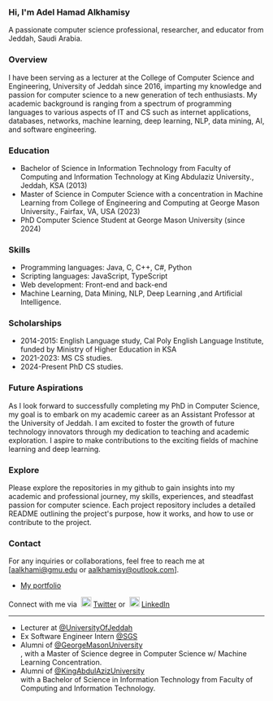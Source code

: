 ### Hi, I'm Adel Hamad Alkhamisy

A passionate computer science professional, researcher, and educator from Jeddah, Saudi Arabia.

### Overview
I have been serving as a lecturer at the College of Computer Science and Engineering, University of Jeddah since 2016, imparting my knowledge and passion for computer science to a new generation of tech enthusiasts. My academic background is ranging from a spectrum of programming languages to various aspects of IT and CS such as internet applications, databases, networks, machine learning, deep learning, NLP, data mining, AI, and software engineering.


### Education
- Bachelor of Science in Information Technology from Faculty of Computing and Information Technology at King Abdulaziz University., Jeddah, KSA (2013) <br />
- Master of Science in Computer Science with a concentration in Machine Learning from College of Engineering and Computing at George Mason University., Fairfax, VA, USA (2023) <br />
- PhD Computer Science Student at George Mason University (since 2024)

### Skills
- Programming languages: Java, C, C++, C#, Python
- Scripting languages: JavaScript, TypeScript
- Web development: Front-end and back-end
- Machine Learning, Data Mining, NLP, Deep Learning
,and Artificial Intelligence.

### Scholarships
- 2014-2015: English Language study, Cal Poly English Language Institute, funded by Ministry of Higher Education in KSA
- 2021-2023: MS CS studies.
- 2024-Present PhD CS studies.

### Future Aspirations
As I look forward to successfully completing my PhD in Computer Science, my goal is to embark on my academic career as an Assistant Professor at the University of Jeddah. I am excited to foster the growth of future technology innovators through my dedication to teaching and academic exploration. I aspire to make contributions to the exciting fields of machine learning and deep learning.

### Explore
Please explore the repositories in my github to gain insights into my academic and professional journey, my skills, experiences, and steadfast passion for computer science. Each project repository includes a detailed README outlining the project's purpose, how it works, and how to use or contribute to the project.

### Contact
For any inquiries or collaborations, feel free to reach me at [aalkhami@gmu.edu or aalkhamisy@outlook.com].

- [My portfolio](https://adelkhamisy.wixsite.com/portfolio)

Connect with me via &nbsp;<img width="20" src="https://www.pinclipart.com/picdir/middle/1-14041_twitter-logo-transparent-background-twitter-logo-clipart.png">&nbsp;<a href="https://twitter.com/_Adel____" target="_blank">Twitter</a> or &nbsp;<img width="20" src="https://avatars3.githubusercontent.com/u/357098?s=200&v=4"> <a href="https://www.linkedin.com/in/adelalkhamisy/" target="_blank">LinkedIn</a>

<hr>

- Lecturer at <a href="https://www.uj.edu.sa/Home.aspx?Lng=EN" target="_blank">@UniversityOfJeddah</a><br>
- Ex Software Engineer Intern <a href="https://www.saudiags.com" target="_blank">@SGS</a><br>
- Alumni of <a href="https://gmu.edu/" target="_blank">@GeorgeMasonUniversity</a><br>, with a Master of Science degree in Computer Science w/ Machine Learning Concentration. 
- Alumni of <a href="https://kau.edu.sa/Home.aspx?lng=en" target="_blank">@KingAbdulAzizUniversity</a><br> with a Bachelor of Science in Information Technology from Faculty of Computing and Information Technology.
